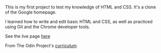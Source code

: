 This is my first project to test my knowledge of HTML and CSS. It's a clone of the Google homepage.

I learned how to write and edit basic HTML and CSS, as well as practiced using Git and the Chrome developer tools.

See the live page <a href="AnnaCate.github.io/google-homepage">here</a>

From The Odin Project's [curriculum](http://www.theodinproject.com/courses/web-development-101/lessons/html-css)